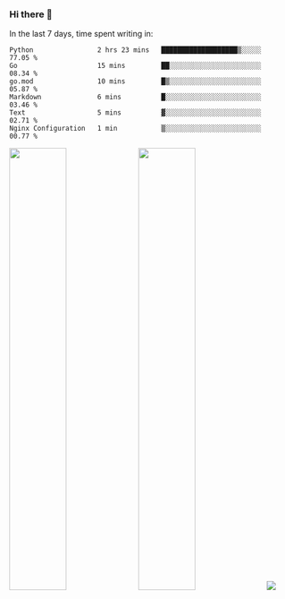 ### Hi there 👋

In the last 7 days, time spent writing in:

<!--START_SECTION:waka-->

```text
Python                2 hrs 23 mins   ███████████████████▒░░░░░   77.05 %
Go                    15 mins         ██░░░░░░░░░░░░░░░░░░░░░░░   08.34 %
go.mod                10 mins         █▒░░░░░░░░░░░░░░░░░░░░░░░   05.87 %
Markdown              6 mins          █░░░░░░░░░░░░░░░░░░░░░░░░   03.46 %
Text                  5 mins          ▓░░░░░░░░░░░░░░░░░░░░░░░░   02.71 %
Nginx Configuration   1 min           ▒░░░░░░░░░░░░░░░░░░░░░░░░   00.77 %
```

<!--END_SECTION:waka-->

<img src="https://wakatime.com/share/@jimtje/5d0c92de-08f8-4a72-8f2f-6a9693d1e318.svg" width=45% height=45%> <img src="https://wakatime.com/share/@jimtje/501498ae-bda5-4da7-a89d-b40bcdd5556d.svg" width=45% height=45%>
![](https://hit.yhype.me/github/profile?user_id=43537315)
